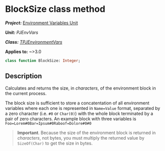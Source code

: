 # BlockSize class method

***Project:*** [Environment Variables Unit](../API.md)

***Unit:*** _PJEnvVars_

***Class:*** [_TPJEnvironmentVars_](./TPJEnvironmentVars.md)

**Applies to:** ~>3.0

```pascal
class function BlockSize: Integer;
```

## Description

Calculates and returns the size, in _characters_, of the environment block in the current process.

The block size is sufficient to store a concatentation of all environment variables where each one is represented in `Name=Value` format, separated by a zero character (i.e. `#0` or `Char(0)`) with the whole block terminated by a pair of zero characters. An example block with three variables is `Foo=Lorem#0Bar=Ipsum#0Raboof=Dolore#0#0`

> **Important**. Because the size of the environment block is returned in _characters_, not bytes, you must multiply the returned value by `SizeOf(Char)` to get the size in bytes.
